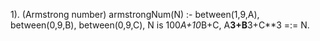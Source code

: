 1). (Armstrong number)
armstrongNum(N) :-
	between(1,9,A), between(0,9,B), between(0,9,C),
	N is 100*A+10*B+C,
	A**3+B**3+C**3 =:= N.
